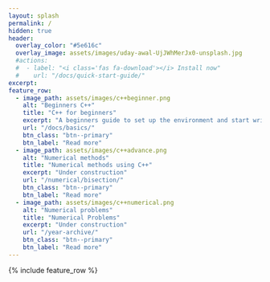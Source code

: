 ```yaml
---
layout: splash
permalink: /
hidden: true
header:
  overlay_color: "#5e616c"
  overlay_image: assets/images/uday-awal-UjJWhMerJx0-unsplash.jpg
  #actions:
  #  - label: "<i class='fas fa-download'></i> Install now"
  #    url: "/docs/quick-start-guide/"
excerpt: 
feature_row:
  - image_path: assets/images/c++beginner.png
    alt: "Beginners C++"
    title: "C++ for beginners"
    excerpt: "A beginners guide to set up the environment and start writing in C++"
    url: "/docs/basics/"
    btn_class: "btn--primary"
    btn_label: "Read more"
  - image_path: assets/images/c++advance.png
    alt: "Numerical methods"
    title: "Numerical methods using C++"
    excerpt: "Under construction"
    url: "/numerical/bisection/"
    btn_class: "btn--primary"
    btn_label: "Read more"
  - image_path: assets/images/c++numerical.png
    alt: "Numerical problems"
    title: "Numerical Problems"
    excerpt: "Under construction"
    url: "/year-archive/"
    btn_class: "btn--primary"
    btn_label: "Read more"      
---
```


{% include feature_row %}
